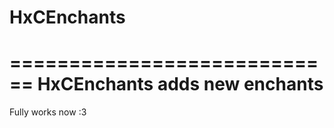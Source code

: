 # HxCEnchants
============================
HxCEnchants adds new enchants
============================
Fully works now :3
